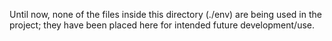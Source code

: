 Until now, none of the files inside this directory (./env) are being used in the project; they have been placed here for intended future development/use.